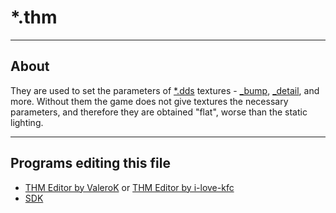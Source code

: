 # *.thm

___

## About

They are used to set the parameters of [*.dds](dds.md) textures - [_bump](bump.md), [_detail](detail-map.md), and more. Without them the game does not give textures the necessary parameters, and therefore they are obtained "flat", worse than the static lighting.

___

## Programs editing this file

- [THM Editor by ValeroK](../../../modding-tools/textures/thm-editor-by-valerok.md) or [THM Editor by i-love-kfc](../../../modding-tools/textures/thm-editor-by-i-love-kfc.md)
- [SDK](../../../modding-tools/sdk/README.md)
